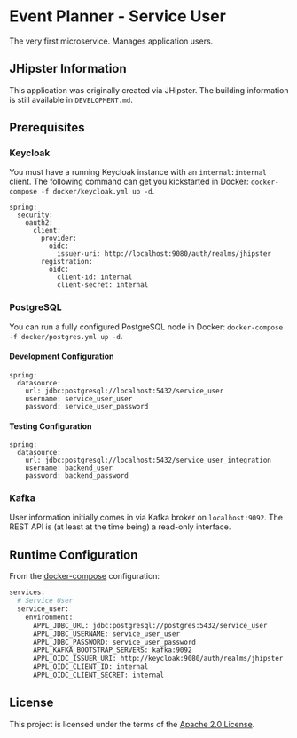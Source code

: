 # Event Planner - Service User

The very first microservice. Manages application users.

## JHipster Information

This application was originally created via JHipster. The building information is still available
in `DEVELOPMENT.md`.

## Prerequisites

### Keycloak

You must have a running Keycloak instance with an `internal:internal` client. The following command
can get you kickstarted in Docker: `docker-compose -f docker/keycloak.yml up -d`.

```
spring:
  security:
    oauth2:
      client:
        provider:
          oidc:
            issuer-uri: http://localhost:9080/auth/realms/jhipster
        registration:
          oidc:
            client-id: internal
            client-secret: internal
```

### PostgreSQL

You can run a fully configured PostgreSQL node in
Docker: `docker-compose -f docker/postgres.yml up -d`.

#### Development Configuration

```
spring:
  datasource:
    url: jdbc:postgresql://localhost:5432/service_user
    username: service_user_user
    password: service_user_password
```

#### Testing Configuration

```
spring:
  datasource:
    url: jdbc:postgresql://localhost:5432/service_user_integration
    username: backend_user
    password: backend_password
```

### Kafka

User information initially comes in via Kafka broker on `localhost:9092`. The REST API is (at least
at the time being) a read-only interface.

## Runtime Configuration

From
the [docker-compose](https://github.com/bbortt/event-planner/blob/canary/docker/event-planner.yml)
configuration:

```dockerfile
services:
  # Service User
  service_user:
    environment:
      APPL_JDBC_URL: jdbc:postgresql://postgres:5432/service_user
      APPL_JDBC_USERNAME: service_user_user
      APPL_JDBC_PASSWORD: service_user_password
      APPL_KAFKA_BOOTSTRAP_SERVERS: kafka:9092
      APPL_OIDC_ISSUER_URI: http://keycloak:9080/auth/realms/jhipster
      APPL_OIDC_CLIENT_ID: internal
      APPL_OIDC_CLIENT_SECRET: internal
```

## License

This project is licensed under the terms of
the [Apache 2.0 License](https://github.com/bbortt/event-planner/blob/canary/LICENSE).
